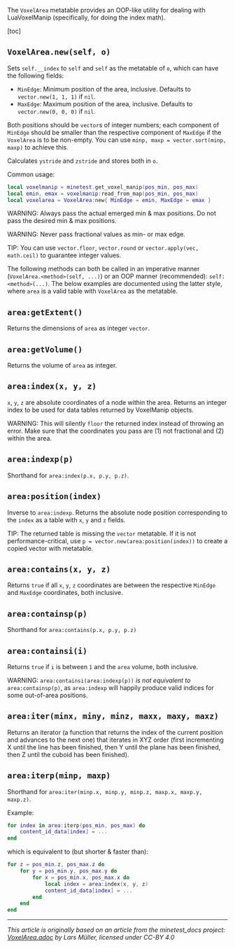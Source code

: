 The `VoxelArea` metatable provides an OOP-like utility for dealing with LuaVoxelManip (specifically, for doing the index math).

[toc]

## `VoxelArea.new(self, o)`

Sets `self.__index` to `self` and `self` as the metatable of `o`, which can have the following fields:

* `MinEdge`: Minimum position of the area, inclusive. Defaults to `vector.new(1, 1, 1)` if `nil`.
* `MaxEdge`: Maximum position of the area, inclusive. Defaults to `vector.new(0, 0, 0)` if `nil`.

Both positions should be `vector`s of integer numbers; each component of `MinEdge` should be smaller than the respective component of `MaxEdge` if the `VoxelArea` is to be non-empty. You can use `minp, maxp = vector.sort(minp, maxp)` to achieve this.

Calculates `ystride` and `zstride` and stores both in `o`.

Common usage:
```lua
local voxelmanip = minetest.get_voxel_manip(pos_min, pos_max)
local emin, emax = voxelmanip:read_from_map(pos_min, pos_max)
local voxelarea = VoxelArea:new{ MinEdge = emin, MaxEdge = emax }
```

WARNING: Always pass the actual emerged min & max positions. Do not pass the desired min & max positions.

WARNING: Never pass fractional values as min- or max edge.

TIP: You can use `vector.floor`, `vector.round` or `vector.apply(vec, math.ceil)` to guarantee integer values.

The following methods can both be called in an imperative manner (`VoxelArea.<method>(self, ...)`) or an OOP manner (recommended): `self:<method>(...)`. The below examples are documented using the latter style, where `area` is a valid table with `VoxelArea` as the metatable.

## `area:getExtent()`

Returns the dimensions of `area` as integer `vector`.

## `area:getVolume()`

Returns the volume of `area` as integer.

## `area:index(x, y, z)`

`x`, `y`, `z` are absolute coordinates of a node within the area. Returns an integer index to be used for data tables returned by VoxelManip objects.

WARNING: This will silently `floor` the returned index instead of throwing an error. Make sure that the coordinates you pass are (1) not fractional and (2) within the area.

## `area:indexp(p)`

Shorthand for `area:index(p.x, p.y, p.z)`.

## `area:position(index)`

Inverse to `area:indexp`. Returns the absolute node position corresponding to the `index` as a table with `x`, `y` and `z` fields.

TIP: The returned table is missing the `vector` metatable. If it is not performance-critical, use `p = vector.new(area:position(index))` to create a copied vector with metatable.

## `area:contains(x, y, z)`

Returns `true` if all `x`, `y`, `z` coordinates are between the respective `MinEdge` and `MaxEdge` coordinates, both inclusive.

## `area:containsp(p)`

Shorthand for `area:contains(p.x, p.y, p.z)`

## `area:containsi(i)`

Returns `true` if `i` is between `1` and the `area` volume, both inclusive.

WARNING: `area:containsi(area:indexp(p))` *is not equivalent to* `area:containsp(p)`, as `area:indexp` will happily produce valid indices for some out-of-area positions.

## `area:iter(minx, miny, minz, maxx, maxy, maxz)`

Returns an iterator (a function that returns the index of the current position and advances to the next one) that iterates in XYZ order (first incrementing X until the line has been finished, then Y until the plane has been finished, then Z until the cuboid has been finished).

## `area:iterp(minp, maxp)`

Shorthand for `area:iter(minp.x, minp.y, minp.z, maxp.x, maxp.y, maxp.z)`.

Example:

```lua
for index in area:iterp(pos_min, pos_max) do
	content_id_data[index] = ...
end
```

which is equivalent to (but shorter & faster than):

```lua
for z = pos_min.z, pos_max.z do
	for y = pos_min.y, pos_max.y do
		for x = pos_min.x, pos_max.x do
			local index = area:index(x, y, z)
			content_id_data[index] = ...
		end
	end
end
```

---
*This article is originally based on an article from the minetest_docs project: [VoxelArea.adoc](https://github.com/minetest/minetest_docs/blob/master/doc/classes/VoxelArea.adoc) by Lars Müller, licensed under CC-BY 4.0*